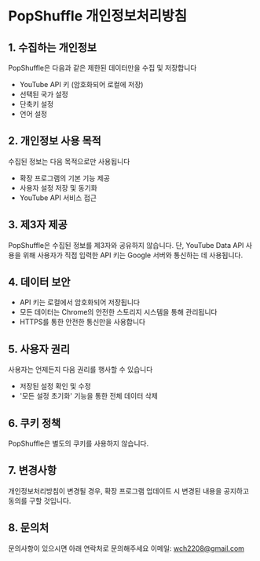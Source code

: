 # PopShuffle 개인정보처리방침

## 1. 수집하는 개인정보
PopShuffle은 다음과 같은 제한된 데이터만을 수집 및 저장합니다
- YouTube API 키 (암호화되어 로컬에 저장)
- 선택된 국가 설정
- 단축키 설정
- 언어 설정

## 2. 개인정보 사용 목적
수집된 정보는 다음 목적으로만 사용됩니다
- 확장 프로그램의 기본 기능 제공
- 사용자 설정 저장 및 동기화
- YouTube API 서비스 접근

## 3. 제3자 제공
PopShuffle은 수집된 정보를 제3자와 공유하지 않습니다.
단, YouTube Data API 사용을 위해 사용자가 직접 입력한 API 키는 
Google 서버와 통신하는 데 사용됩니다.

## 4. 데이터 보안
- API 키는 로컬에서 암호화되어 저장됩니다
- 모든 데이터는 Chrome의 안전한 스토리지 시스템을 통해 관리됩니다
- HTTPS를 통한 안전한 통신만을 사용합니다

## 5. 사용자 권리
사용자는 언제든지 다음 권리를 행사할 수 있습니다
- 저장된 설정 확인 및 수정
- '모든 설정 초기화' 기능을 통한 전체 데이터 삭제

## 6. 쿠키 정책
PopShuffle은 별도의 쿠키를 사용하지 않습니다.

## 7. 변경사항
개인정보처리방침이 변경될 경우, 확장 프로그램 업데이트 시 
변경된 내용을 공지하고 동의를 구할 것입니다.

## 8. 문의처
문의사항이 있으시면 아래 연락처로 문의해주세요
이메일: wch2208@gmail.com
